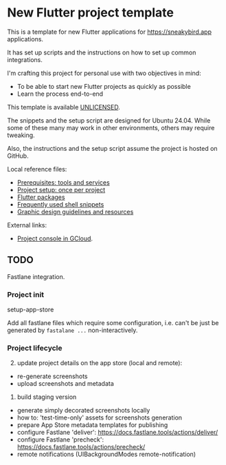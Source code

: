 # New Flutter project template

This is a template for new Flutter applications for https://sneakybird.app applications. 

It has set up scripts and the instructions on how to set up common integrations.

I'm crafting this project for personal use with two objectives in mind:

- To be able to start new Flutter projects as quickly as possible
- Learn the process end-to-end

This template is available [UNLICENSED](LICENSE).

The snippets and the setup script are designed for Ubuntu 24.04.
While some of these many may work in other environments, others may require tweaking.

Also, the instructions and the setup script assume the project is hosted on GitHub.

Local reference files:

- [Prerequisites: tools and services](readme-prerequisites.md)
- [Project setup: once per project](readme-setup.md)
- [Flutter packages](readme-packages.md)
- [Frequently used shell snippets](readme-shell-snippets.md)
- [Graphic design guidelines and resources](readme-graphic-design.md)

External links:

- [Project console in GCloud](https://console.cloud.google.com/welcome/new?project=project-id-placeholder).

## TODO

Fastlane integration.

### Project init

setup-app-store

Add all fastlane files which require some configuration,
i.e. can't be just be generated by `fastalane ...` non-interactively.


### Project lifecycle

2. update project details on the app store (local and remote):
  - re-generate screenshots
  - upload screenshots and metadata
1. build staging version

- generate simply decorated screenshots locally
- how to: 'test-time-only' assets for screenshots generation
- prepare App Store metadata templates for publishing
- configure Fastlane 'deliver': https://docs.fastlane.tools/actions/deliver/
- configure Fastlane 'precheck': https://docs.fastlane.tools/actions/precheck/
- remote notifications (<key>UIBackgroundModes</key> <array><string>remote-notification</string></array>)
